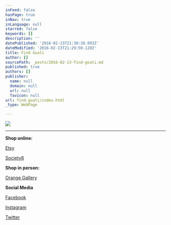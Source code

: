 ```yaml
---
inFeed: false
hasPage: true
inNav: true
inLanguage: null
starred: false
keywords: []
description: ''
datePublished: '2016-02-13T21:30:30.093Z'
dateModified: '2016-02-13T21:29:50.120Z'
title: Find Goati
author: []
sourcePath: _posts/2016-02-13-find-goati.md
published: true
authors: []
publisher:
  name: null
  domain: null
  url: null
  favicon: null
url: find-goati/index.html
_type: WebPage

---
```

![](https://s3-us-west-2.amazonaws.com/the-grid-img/p/88ea2bd386e0815b1e5c468598f14493cd4bbece.png)

****

**Shop online:**

[Etsy][0]

[Society6][1]

**Shop in person:**

[Orange Gallery][2]

**Social Media**

[Facebook][3]

[Instagram][4]

[Twitter][5]

[0]: https://www.etsy.com/shop/GoAti
[1]: https://society6.com/goati
[2]: http://orangegallerymke.com/
[3]: https://www.facebook.com/goati.icleora/
[4]: https://www.instagram.com/goatishop/
[5]: https://twitter.com/icleora1